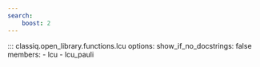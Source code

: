 ```yaml
---
search:
    boost: 2
---
```


<!-- spell-checker: disable -->
<!-- prettier-ignore-start -->
::: classiq.open_library.functions.lcu
    options:
        show_if_no_docstrings: false
        members:
            - lcu
            - lcu_pauli
<!-- prettier-ignore-end -->
<!-- spell-checker: enable -->
